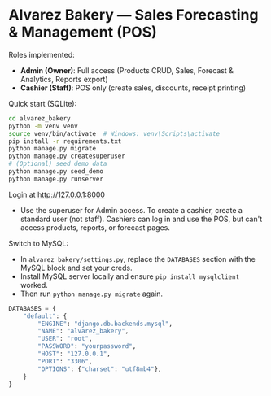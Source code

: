 # Alvarez Bakery — Sales Forecasting & Management (POS)

Roles implemented:
- **Admin (Owner)**: Full access (Products CRUD, Sales, Forecast & Analytics, Reports export)
- **Cashier (Staff)**: POS only (create sales, discounts, receipt printing)

Quick start (SQLite):
```bash
cd alvarez_bakery
python -m venv venv
source venv/bin/activate  # Windows: venv\Scripts\activate
pip install -r requirements.txt
python manage.py migrate
python manage.py createsuperuser
# (Optional) seed demo data
python manage.py seed_demo
python manage.py runserver
```

Login at http://127.0.0.1:8000
- Use the superuser for Admin access. To create a cashier, create a standard user (not staff).
  Cashiers can log in and use the POS, but can't access products, reports, or forecast pages.

Switch to MySQL:
- In `alvarez_bakery/settings.py`, replace the `DATABASES` section with the MySQL block and set your creds.
- Install MySQL server locally and ensure `pip install mysqlclient` worked.
- Then run `python manage.py migrate` again.
```python
DATABASES = {
    "default": {
        "ENGINE": "django.db.backends.mysql",
        "NAME": "alvarez_bakery",
        "USER": "root",
        "PASSWORD": "yourpassword",
        "HOST": "127.0.0.1",
        "PORT": "3306",
        "OPTIONS": {"charset": "utf8mb4"},
    }
}
```
